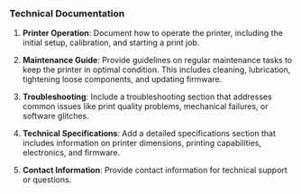 ### Technical Documentation
1. **Printer Operation**: Document how to operate the printer, including the initial setup, calibration, and starting a print job.

2. **Maintenance Guide**: Provide guidelines on regular maintenance tasks to keep the printer in optimal condition. This includes cleaning, lubrication, tightening loose components, and updating firmware.

3. **Troubleshooting**: Include a troubleshooting section that addresses common issues like print quality problems, mechanical failures, or software glitches.

4. **Technical Specifications**: Add a detailed specifications section that includes information on printer dimensions, printing capabilities, electronics, and firmware.

5. **Contact Information**: Provide contact information for technical support or questions.